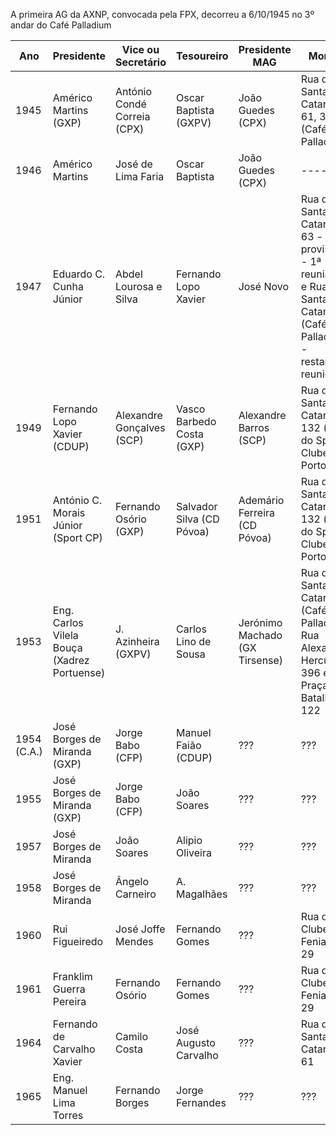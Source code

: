 A primeira AG da AXNP, convocada pela FPX, decorreu a 6/10/1945 no 3º andar do Café Palladium

| Ano   |     Presidente               | Vice ou Secretário     |       Tesoureiro       |   Presidente MAG             |         Morada                  |
| ----  |       ---                    |       ---              |            ---         |       -----      |                      ----                   |
| 1945  |     Américo Martins (GXP)    | António Condé Correia  (CPX) |       Oscar Baptista (GXPV)  |       João Guedes (CPX)      |       Rua de Santa Catarina, 61, 3º (Café Palladium)|
| 1946  |     Américo Martins          | José de Lima Faria     |       Oscar Baptista   |      João Guedes (CPX)         |       -----      |       Rua de Santa Catarina, 61, 3º (Café Palladium)|
| 1947  |     Eduardo C. Cunha Júnior  | Abdel Lourosa e Silva  |  Fernando Lopo Xavier  |       José Novo        |       Rua de Santa Catarina, 63 -provisória - 1ª reunião - e Rua de Santa Catarina (Café Palladium) - restantes reuniões|
| 1949  |     Fernando Lopo Xavier  (CDUP)   | Alexandre Gonçalves (SCP)    |  Vasco Barbedo Costa (GXP)  |       Alexandre Barros (SCP)        |       Rua de Santa Catarina, 132  (sede do Sport Clube do Porto) |
| 1951  |     António C. Morais Júnior (Sport CP) | Fernando Osório (GXP)       |  Salvador Silva (CD Póvoa)       |  Ademário Ferreira (CD Póvoa)        |       Rua de Santa Catarina, 132  (sede do Sport Clube do Porto)? |
| 1953  |     Eng. Carlos Vilela Bouça (Xadrez Portuense)|  J. Azinheira (GXPV)     |  Carlos Lino de Sousa  |  Jerónimo Machado (GX Tirsense)   |       Rua de Santa Catarina (Café Palladium), Rua Alexandre Herculano, 396 e Praça da Batalha, 122|
| 1954 (C.A.) | José Borges de Miranda (GXP) | Jorge Babo (CFP) |  Manuel Faião (CDUP)   |       ???        |       ??? |
| 1955 | José Borges de Miranda (GXP) | Jorge Babo (CFP)        |  João Soares           |       ???        |       ??? |
| 1957 | José Borges de Miranda       | João Soares             |  Alipio Oliveira       |       ???        |       ??? |
| 1958 | José Borges de Miranda       | Ângelo Carneiro         |  A. Magalhães          |       ???        |       ??? |
| 1960 | Rui Figueiredo               | José Joffe Mendes       | Fernando Gomes         |       ???        |       Rua do Clube Fenianos, 29 |
| 1961 | Franklim Guerra Pereira      | Fernando Osório         | Fernando Gomes         |       ???        |       Rua do Clube Fenianos, 29 |
| 1964 | Fernando de Carvalho Xavier  | Camilo Costa            | José Augusto Carvalho  |       ???        |       Rua de Santa Catarina, 61 |
| 1965 | Eng. Manuel Lima Torres      | Fernando Borges         | Jorge Fernandes        |       ???        |       ??? |
